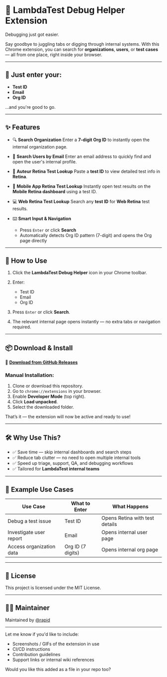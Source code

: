 # 🚀 LambdaTest Debug Helper Extension

Debugging just got easier.

Say goodbye to juggling tabs or digging through internal systems. With this Chrome extension, you can search for **organizations**, **users**, or **test cases** — all from one place, right inside your browser.

---

## 🔷 Just enter your:

* **Test ID**
* **Email**
* **Org ID**

...and you're good to go.

---

## ✨ Features

* 🔍 **Search Organization**
  Enter a **7-digit Org ID** to instantly open the internal organization page.

* 📧 **Search Users by Email**
  Enter an email address to quickly find and open the user's internal profile.

* 🧪 **Auteur Retina Test Lookup**
  Paste a **test ID** to view detailed test info in **Retina**.

* 📱 **Mobile App Retina Test Lookup**
  Instantly open test results on the **Mobile Retina dashboard** using a test ID.

* 💻 **Web Retina Test Lookup**
  Search any **test ID** for **Web Retina** test results.

* ⌨️ **Smart Input & Navigation**

  * Press `Enter` or click **Search**
  * Automatically detects Org ID pattern (7-digit) and opens the Org page directly

---

## 🧭 How to Use

1. Click the **LambdaTest Debug Helper** icon in your Chrome toolbar.
2. Enter:

   * Test ID
   * Email
   * Org ID
3. Press `Enter` or click **Search**.
4. The relevant internal page opens instantly — no extra tabs or navigation required.

---

## 📦 Download & Install

🔗 **[Download from GitHub Releases](https://github.com/amankumarslt/internal-chrome-extension/releases)**

### Manual Installation:

1. Clone or download this repository.
2. Go to `chrome://extensions` in your browser.
3. Enable **Developer Mode** (top right).
4. Click **Load unpacked**.
5. Select the downloaded folder.

That’s it — the extension will now be active and ready to use!

---

## 🛠️ Why Use This?

* ✅ Save time — skip internal dashboards and search steps
* ✅ Reduce tab clutter — no need to open multiple internal tools
* ✅ Speed up triage, support, QA, and debugging workflows
* ✅ Tailored for **LambdaTest internal teams**

---

## 🧪 Example Use Cases

| Use Case                 | What to Enter     | What Happens                   |
| ------------------------ | ----------------- | ------------------------------ |
| Debug a test issue       | Test ID           | Opens Retina with test details |
| Investigate user report  | Email             | Opens internal user page       |
| Access organization data | Org ID (7 digits) | Opens internal org page        |

---

## 📃 License

This project is licensed under the MIT License.

---

## 👨‍💻 Maintainer

Maintained by [@rapid](https://github.com/amankumarslt)

---

Let me know if you'd like to include:

* Screenshots / GIFs of the extension in use
* CI/CD instructions
* Contribution guidelines
* Support links or internal wiki references

Would you like this added as a file in your repo too?
